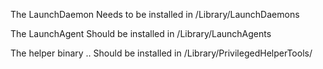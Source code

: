 
The LaunchDaemon 
Needs to be installed in /Library/LaunchDaemons

The LaunchAgent
Should be installed in /Library/LaunchAgents

The helper binary .. 
Should be installed in /Library/PrivilegedHelperTools/


